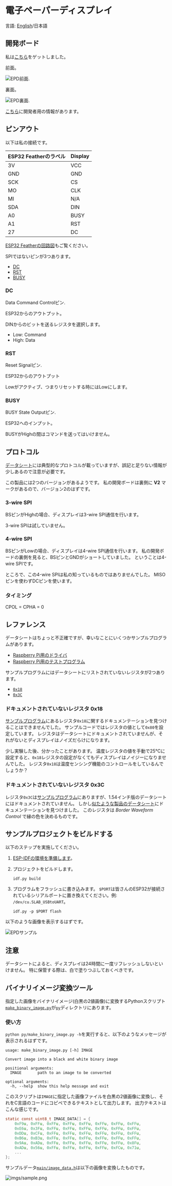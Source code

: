# 電子ペーパーディスプレイ

言語: [English](README.md)/日本語

## 開発ボード

私は[こちら](https://www.waveshare.com/product/displays/e-paper/epaper-3/1.54inch-e-paper-module.htm)をゲットしました。

前面。

![EPD前面](./imgs/EPD-front.jpg).

裏面。

![EPD裏面](./imgs/EPD-back.jpg).


[こちら](https://www.waveshare.com/wiki/1.54inch_e-Paper_Module)に開発者用の情報があります。

## ピンアウト

以下は私の接続です。

| ESP32 Featherのラベル | Display |
|---------------------|---------|
| 3V                  | VCC     |
| GND                 | GND     |
| SCK                 | CS      |
| MO                  | CLK     |
| MI                  | N/A     |
| SDA                 | DIN     |
| A0                  | BUSY    |
| A1                  | RST     |
| 27                  | DC      |

[ESP32 Featherの回路図](https://learn.adafruit.com/assets/41630)もご覧ください。

SPIではないピンが3つあります。
- [DC](#dc)
- [RST](#rst)
- [BUSY](#busy)

### DC

Data Command Controlピン.

ESP32からのアウトプット。

DINからのビットを送るレジスタを選択します。
- Low: Command
- High: Data

### RST

Reset Signalピン.

ESP32からのアウトプット

Lowがアクティブ、つまりリセットする時にはLowにします。

### BUSY

BUSY State Outputピン.

ESP32へのインプット。

BUSYがHighの間はコマンドを送ってはいけません。

## プロトコル

[データシート](https://www.waveshare.com/w/upload/e/e5/1.54inch_e-paper_V2_Datasheet.pdf)には典型的なプロトコルが載っていますが、誤記と足りない情報が少しあるので注意が必要です。

この製品には2つのバージョンがあるようです。
私の開発ボードは裏側に **V2** マークがあるので、バージョン2のはずです。

### 3-wire SPI

BSピンがHighの場合、ディスプレイは3-wire SPI通信を行います。

3-wire SPIは試していません。

### 4-wire SPI

BSピンがLowの場合、ディスプレイは4-wire SPI通信を行います。
私の開発ボードの裏側を見ると、BSピンとGNDがショートしていました。
ということは4-wire SPIです。

ところで、この4-wire SPIは私の知っているものではありませんでした。
MISOピンを使わずDCピンを使います。

### タイミング

CPOL = CPHA = 0

## レファレンス

データシートはちょっと不正確ですが、幸いなことにいくつかサンプルプログラムがあります。
- [Raspberry Pi用のドライバ](https://github.com/waveshare/e-Paper/blob/master/RaspberryPi%26JetsonNano/c/lib/e-Paper/EPD_1in54_V2.c)
- [Raspberry Pi用のテストプログラム](https://github.com/waveshare/e-Paper/blob/master/RaspberryPi%26JetsonNano/c/examples/EPD_1in54_V2_test.c)

サンプルプログラムにはデータシートにリストされていないレジスタが2つあります。
- [`0x18`](#ドキュメントされていないレジスタ-0x18)
- [`0x3C`](#ドキュメントされていないレジスタ-0x3c)

### ドキュメントされていないレジスタ 0x18

[サンプルプログラム](https://github.com/waveshare/e-Paper/blob/8973995e53cb78bac6d1f8a66c2d398c18392f71/RaspberryPi%26JetsonNano/c/lib/e-Paper/EPD_1in54_V2.c#L150-L151)にあるレジスタ`0x18`に関するドキュメンテーションを見つけることはできませんでした。
サンプルコードではレジスタの値として`0x80`を設定しています。
レジスタはデータシートにドキュメントされていませんが、それがないとディスプレイはノイズだらけになります。

少し実験した後、分かったことがあります。
温度レジスタの値を手動で25℃に設定すると、`0x18`レジスタの設定がなくてもディスプレイはノイジーになりませんでした。
レジスタ`0x18`は温度センシング機能のコントロールをしているんでしょうか？

### ドキュメントされていないレジスタ 0x3C

レジスタ`0x3C`は[サンプルプログラム](https://github.com/waveshare/e-Paper/blob/8973995e53cb78bac6d1f8a66c2d398c18392f71/RaspberryPi%26JetsonNano/c/lib/e-Paper/EPD_1in54_V2.c#L147-L148)にありますが、1.54インチ版のデータシートにはドキュメントされていません。
しかし[似たような製品のデータシート](https://www.waveshare.com/w/upload/e/e6/2.9inch_e-Paper_Datasheet.pdf)にドキュメンテーションを見つけました。
このレジスタは *Border Waveform Control* で縁の色を決めるものです。

## サンプルプロジェクトをビルドする

以下のステップを実施してください。

1. [ESP-IDFの環境を準備します](../README-ja.md#esp-idf-準備のまとめ)。

2. プロジェクトをビルドします。

    ```
    idf.py build
    ```

3. プログラムをフラッシュに書き込みます。
   `$PORT`は皆さんのESP32が接続されているシリアルポートに置き換えてください。例: `/dev/cu.SLAB_USBtoUART`。

    ```
    idf.py -p $PORT flash
    ```

以下のような画像を表示するはずです。

![EPDサンプル](imgs/EPD-sample.jpg)

## 注意

データシートによると、ディスプレイは24時間に一度リフレッシュしないといけません。
特に保管する際は、白で塗りつぶしておくべきです。

## バイナリイメージ変換ツール

指定した画像をバイナリイメージ(白黒の2値画像)に変換するPythonスクリプト[`make_binary_image.py`](py/make_binary_image.py)が[`py`](py)ディレクトリにあります。

### 使い方

`python py/make_binary_image.py -h`を実行すると、以下のようなメッセージが表示されるはずです。

```
usage: make_binary_image.py [-h] IMAGE

Convert image into a black and white binary image

positional arguments:
  IMAGE       path to an image to be converted

optional arguments:
  -h, --help  show this help message and exit
```

このスクリプトは`IMAGE`に指定した画像ファイルを白黒の2値画像に変換し、それをC言語のコードにコピペできるテキストとして出力します。
出力テキストはこんな感じです。

```c
static const uint8_t IMAGE_DATA[] = {
	0xF9u, 0xFFu, 0xFFu, 0xFFu, 0xFFu, 0xFFu, 0xFFu, 0xFFu,
	0xE6u, 0x3Fu, 0xFFu, 0xFFu, 0xFFu, 0xFFu, 0xFFu, 0xFFu,
	0xDDu, 0xCFu, 0xFFu, 0xFFu, 0xFFu, 0xFFu, 0xFFu, 0xFFu,
	0xB6u, 0xB3u, 0xFFu, 0xFFu, 0xFFu, 0xFFu, 0xFFu, 0xFFu,
	0x9Au, 0xADu, 0xFFu, 0xFFu, 0xFFu, 0xFFu, 0xFFu, 0x8Fu,
	0xADu, 0x56u, 0xFFu, 0xFFu, 0xFFu, 0xFFu, 0xFCu, 0x71u,
    ...
};
```

サンプルデータ[`main/image_data.h`](main/image_data.h)は以下の画像を変換したものです。

![imgs/sample.png](imgs/sample.png)